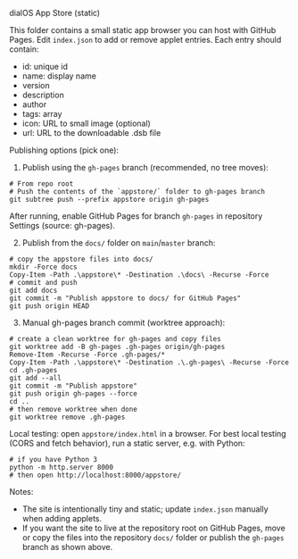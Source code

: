 dialOS App Store (static)

This folder contains a small static app browser you can host with GitHub Pages. Edit `index.json` to add or remove applet entries. Each entry should contain:

- id: unique id
- name: display name
- version
- description
- author
- tags: array
- icon: URL to small image (optional)
- url: URL to the downloadable .dsb file

Publishing options (pick one):

1) Publish using the `gh-pages` branch (recommended, no tree moves):

```pwsh
# From repo root
# Push the contents of the `appstore/` folder to gh-pages branch
git subtree push --prefix appstore origin gh-pages
```

After running, enable GitHub Pages for branch `gh-pages` in repository Settings (source: gh-pages).

2) Publish from the `docs/` folder on `main`/`master` branch:

```pwsh
# copy the appstore files into docs/
mkdir -Force docs
Copy-Item -Path .\appstore\* -Destination .\docs\ -Recurse -Force
# commit and push
git add docs
git commit -m "Publish appstore to docs/ for GitHub Pages"
git push origin HEAD
```

3) Manual gh-pages branch commit (worktree approach):

```pwsh
# create a clean worktree for gh-pages and copy files
git worktree add -B gh-pages .gh-pages origin/gh-pages
Remove-Item -Recurse -Force .gh-pages/*
Copy-Item -Path .\appstore\* -Destination .\.gh-pages\ -Recurse -Force
cd .gh-pages
git add --all
git commit -m "Publish appstore"
git push origin gh-pages --force
cd ..
# then remove worktree when done
git worktree remove .gh-pages
```

Local testing: open `appstore/index.html` in a browser. For best local testing (CORS and fetch behavior), run a static server, e.g. with Python:

```pwsh
# if you have Python 3
python -m http.server 8000
# then open http://localhost:8000/appstore/
```

Notes:
- The site is intentionally tiny and static; update `index.json` manually when adding applets.
- If you want the site to live at the repository root on GitHub Pages, move or copy the files into the repository `docs/` folder or publish the `gh-pages` branch as shown above.
